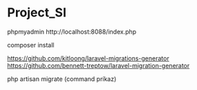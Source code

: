# Project_SI

phpmyadmin
http://localhost:8088/index.php 

composer install

https://github.com/kitloong/laravel-migrations-generator
https://github.com/bennett-treptow/laravel-migration-generator

php artisan migrate (command príkaz)
